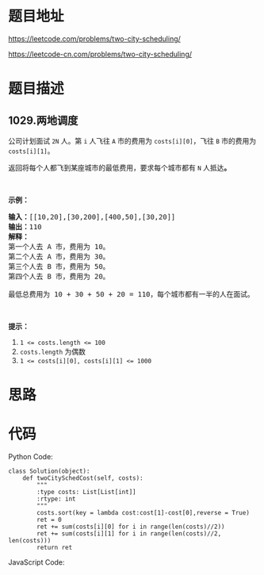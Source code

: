# 题目地址
https://leetcode.com/problems/two-city-scheduling/

https://leetcode-cn.com/problems/two-city-scheduling/
# 题目描述
## 1029.两地调度
<p>公司计划面试 <code>2N</code> 人。第 <code>i</code> 人飞往 <code>A</code> 市的费用为 <code>costs[i][0]</code>，飞往 <code>B</code> 市的费用为 <code>costs[i][1]</code>。</p>

<p>返回将每个人都飞到某座城市的最低费用，要求每个城市都有 <code>N</code> 人抵达<strong>。</strong></p>

<p>&nbsp;</p>

<p><strong>示例：</strong></p>

<pre><strong>输入：</strong>[[10,20],[30,200],[400,50],[30,20]]
<strong>输出：</strong>110
<strong>解释：</strong>
第一个人去 A 市，费用为 10。
第二个人去 A 市，费用为 30。
第三个人去 B 市，费用为 50。
第四个人去 B 市，费用为 20。

最低总费用为 10 + 30 + 50 + 20 = 110，每个城市都有一半的人在面试。
</pre>

<p>&nbsp;</p>

<p><strong>提示：</strong></p>

<ol>
	<li><code>1 &lt;= costs.length &lt;= 100</code></li>
	<li><code>costs.length</code> 为偶数</li>
	<li><code>1 &lt;= costs[i][0], costs[i][1] &lt;= 1000</code></li>
</ol>

# 思路

# 代码
Python Code:

```
class Solution(object):
    def twoCitySchedCost(self, costs):
        """
        :type costs: List[List[int]]
        :rtype: int
        """
        costs.sort(key = lambda cost:cost[1]-cost[0],reverse = True)
        ret = 0
        ret += sum(costs[i][0] for i in range(len(costs)//2))
        ret += sum(costs[i][1] for i in range(len(costs)//2, len(costs)))
        return ret

```
JavaScript Code:

```

```
